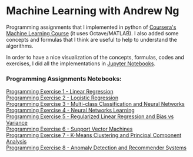 # Machine Learning with Andrew Ng

Programming assignments that I implemented in python of [Coursera's Machine Learning Course](https://www.coursera.org/learn/machine-learning) (it uses Octave/MATLAB). I also added some concepts and formulas that I think are useful to help to understand the algorithms.

In order to have a nice visualization of the concepts, formulas, codes and exercises, I did all the implementations in [Jupyter Notebooks](https://jupyter.org/).


### Programming Assignments Notebooks:

[Programming Exercise 1 - Linear Regression](https://nbviewer.jupyter.org/github/susilvaalmeida/machine-learning-andrew-ng/blob/master/Programming%20Exercise%201%20-%20Linear%20Regression.ipynb)
<br>
[Programming Exercise 2 - Logistic Regression](https://nbviewer.jupyter.org/github/susilvaalmeida/machine-learning-andrew-ng/blob/master/Programming%20Exercise%202%20-%20Logistic%20Regression.ipynb)
<br>
[Programming Exercise 3 - Multi-class Classification and Neural Networks](https://nbviewer.jupyter.org/github/susilvaalmeida/machine-learning-andrew-ng/blob/master/Programming%20Exercise%203%20-%20Multi-class%20Classification%20and%20Neural%20Networks.ipynb)
<br>
[Programming Exercise 4 - Neural Networks Learning](https://nbviewer.jupyter.org/github/susilvaalmeida/machine-learning-andrew-ng/blob/master/Programming%20Exercise%204%20-%20Neural%20Network%20Learning.ipynb)
<br>
[Programming Exercise 5 - Regularized Linear Regression and Bias vs Variance](https://nbviewer.jupyter.org/github/susilvaalmeida/machine-learning-andrew-ng/blob/master/Programming%20Exercise%205%20-%20Regularized%20Linear%20Regression%20and%20Bias%20vs%20Variance.ipynb)
<br>
[Programming Exercise 6 - Support Vector Machines](https://nbviewer.jupyter.org/github/susilvaalmeida/machine-learning-andrew-ng/blob/master/Programming%20Exercise%206%20-%20Support%20Vector%20Machines.ipynb)
<br>
[Programming Exercise 7 - K-Means Clustering and Principal Component Analysis](https://nbviewer.jupyter.org/github/susilvaalmeida/machine-learning-andrew-ng/blob/master/Programming%20Exercise%207%20-%20K-means%20Clustering%20and%20Principal%20Component%20Analysis.ipynb)
<br>
[Programming Exercise 8 - Anomaly Detection and Recommender Systems](https://nbviewer.jupyter.org/github/susilvaalmeida/machine-learning-andrew-ng/blob/master/Programming%20Exercise%208%20-%20Anomaly%20Detection%20and%20Recommender%20Systems.ipynb)